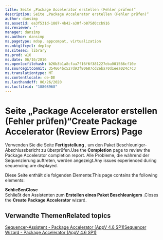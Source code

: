```yaml
---
title: Seite „Package Accelerator erstellen (Fehler prüfen)“
description: Seite „Package Accelerator erstellen (Fehler prüfen)“
author: dansimp
ms.assetid: ea3f531d-1887-4b42-a30f-b875d0ccb916
ms.reviewer: ''
manager: dansimp
ms.author: dansimp
ms.pagetype: mdop, appcompat, virtualization
ms.mktglfcycl: deploy
ms.sitesec: library
ms.prod: w10
ms.date: 06/16/2016
ms.openlocfilehash: b26b3b1a8cfaa7f16f6f381227eba001566cf10e
ms.sourcegitcommit: 354664bc527d93f80687cd2eba70d1eea024c7c3
ms.translationtype: MT
ms.contentlocale: de-DE
ms.lasthandoff: 06/26/2020
ms.locfileid: "10808968"
---
```

# <span data-ttu-id="311da-103">Seite „Package Accelerator erstellen (Fehler prüfen)“</span><span class="sxs-lookup"><span data-stu-id="311da-103">Create Package Accelerator (Review Errors) Page</span></span>


<span data-ttu-id="311da-104">Verwenden Sie die Seite **Fertigstellung** , um den Paket Beschleuniger-Abschlussbericht zu überprüfen.</span><span class="sxs-lookup"><span data-stu-id="311da-104">Use the **Completion** page to review the Package Accelerator completion report.</span></span> <span data-ttu-id="311da-105">Alle Probleme, die während der Sequenzierung auftreten, werden angezeigt.</span><span class="sxs-lookup"><span data-stu-id="311da-105">Any issues experienced during sequencing are displayed.</span></span>

<span data-ttu-id="311da-106">Diese Seite enthält die folgenden Elemente:</span><span class="sxs-lookup"><span data-stu-id="311da-106">This page contains the following elements:</span></span>

<a href="" id="close"></a>**<span data-ttu-id="311da-107">Schließen</span><span class="sxs-lookup"><span data-stu-id="311da-107">Close</span></span>**  
<span data-ttu-id="311da-108">Schließt den Assistenten zum **Erstellen eines Paket Beschleunigers** .</span><span class="sxs-lookup"><span data-stu-id="311da-108">Closes the **Create Package Accelerator** wizard.</span></span>

## <span data-ttu-id="311da-109">Verwandte Themen</span><span class="sxs-lookup"><span data-stu-id="311da-109">Related topics</span></span>


[<span data-ttu-id="311da-110">Sequencer-Assistent - Package Accelerator (AppV 4.6 SP1)</span><span class="sxs-lookup"><span data-stu-id="311da-110">Sequencer Wizard - Package Accelerator (AppV 4.6 SP1)</span></span>](sequencer-wizard---package-accelerator--appv-46-sp1-.md)

 

 





